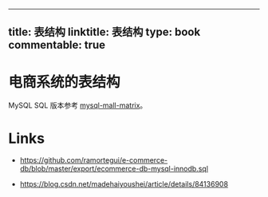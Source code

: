 
---
title: 表结构
linktitle: 表结构
type: book
commentable: true
---

# 电商系统的表结构

MySQL SQL 版本参考 [mysql-mall-matrix](https://github.com/wx-chevalier/Backend-Boilerplates/blob/master/db/mysql/mysql-mall-matrix)。

# Links

- https://github.com/ramortegui/e-commerce-db/blob/master/export/ecommerce-db-mysql-innodb.sql

- https://blog.csdn.net/madehaiyoushei/article/details/84136908

    